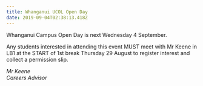 ```yaml
---
title: Whanganui UCOL Open Day
date: 2019-09-04T02:38:13.418Z
---
```

Whanganui Campus Open Day is next Wednesday 4 September. 

Any students interested in attending this event MUST meet with Mr Keene in LB1 at the START of 1st break Thursday 29 August to register interest and collect a permission slip.

_Mr Keene  
Careers Advisor_
